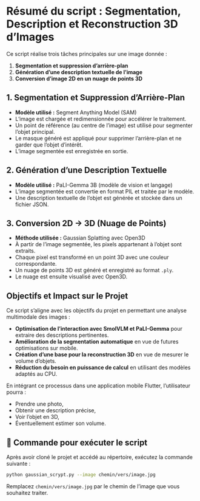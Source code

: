 # Résumé du script : Segmentation, Description et Reconstruction 3D d’Images

Ce script réalise trois tâches principales sur une image donnée :

1. **Segmentation et suppression d’arrière-plan**
2. **Génération d’une description textuelle de l’image**
3. **Conversion d’image 2D en un nuage de points 3D**

## 1. Segmentation et Suppression d’Arrière-Plan

- **Modèle utilisé :** Segment Anything Model (SAM)
- L’image est chargée et redimensionnée pour accélérer le traitement.
- Un point de référence (au centre de l’image) est utilisé pour segmenter l’objet principal.
- Le masque généré est appliqué pour supprimer l’arrière-plan et ne garder que l’objet d’intérêt.
- L’image segmentée est enregistrée en sortie.

## 2. Génération d’une Description Textuelle

- **Modèle utilisé :** PaLI-Gemma 3B (modèle de vision et langage)
- L’image segmentée est convertie en format PIL et traitée par le modèle.
- Une description textuelle de l’objet est générée et stockée dans un fichier JSON.

## 3. Conversion 2D → 3D (Nuage de Points)

- **Méthode utilisée :** Gaussian Splatting avec Open3D
- À partir de l’image segmentée, les pixels appartenant à l’objet sont extraits.
- Chaque pixel est transformé en un point 3D avec une couleur correspondante.
- Un nuage de points 3D est généré et enregistré au format `.ply`.
- Le nuage est ensuite visualisé avec Open3D.

## Objectifs et Impact sur le Projet

Ce script s’aligne avec les objectifs du projet en permettant une analyse multimodale des images :

- **Optimisation de l’interaction avec SmolVLM et PaLI-Gemma** pour extraire des descriptions pertinentes.
- **Amélioration de la segmentation automatique** en vue de futures optimisations sur mobile.
- **Création d’une base pour la reconstruction 3D** en vue de mesurer le volume d’objets.
- **Réduction du besoin en puissance de calcul** en utilisant des modèles adaptés au CPU.

En intégrant ce processus dans une application mobile Flutter, l’utilisateur pourra :
- Prendre une photo,
- Obtenir une description précise,
- Voir l’objet en 3D,
- Éventuellement estimer son volume.

## 📌 Commande pour exécuter le script

Après avoir cloné le projet et accédé au répertoire, exécutez la commande suivante :
```bash
python gaussian_scrypt.py --image chemin/vers/image.jpg
```
Remplacez `chemin/vers/image.jpg` par le chemin de l’image que vous souhaitez traiter.
